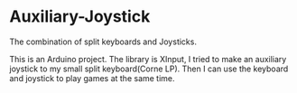 # Auxiliary-Joystick
The combination of split keyboards and Joysticks.

This is an Arduino project. The library is XInput, I tried to make an auxiliary joystick to my small split keyboard(Corne LP).
Then I can use the keyboard and joystick to play games at the same time.
